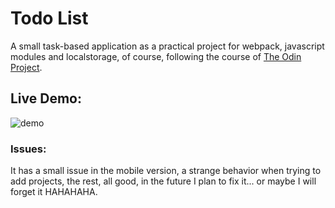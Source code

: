 # Todo List
A small task-based application as a practical project for webpack, javascript modules and localstorage, of course, following the course of [The Odin Project](https://theodinproject.com/).

## Live Demo:

![demo](public/demo.png)

### Issues:
It has a small issue in the mobile version, a strange behavior when trying to add projects, the rest, all good, in the future I plan to fix it... or maybe I will forget it HAHAHAHA.